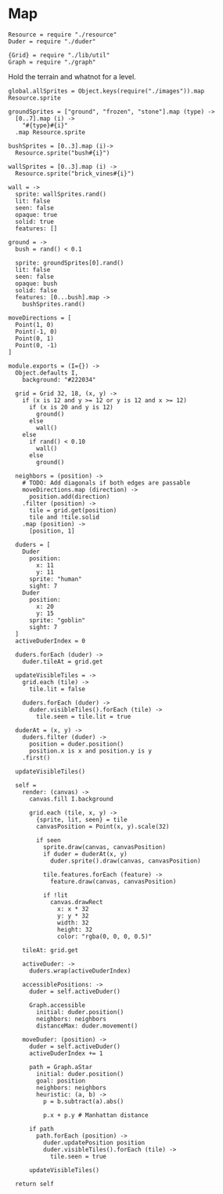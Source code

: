 Map
===
    Resource = require "./resource"
    Duder = require "./duder"

    {Grid} = require "./lib/util"
    Graph = require "./graph"

Hold the terrain and whatnot for a level.

    global.allSprites = Object.keys(require("./images")).map Resource.sprite

    groundSprites = ["ground", "frozen", "stone"].map (type) ->
      [0..7].map (i) ->
        "#{type}#{i}"
      .map Resource.sprite

    bushSprites = [0..3].map (i)->
      Resource.sprite("bush#{i}")

    wallSprites = [0..3].map (i) ->
      Resource.sprite("brick_vines#{i}")

    wall = ->
      sprite: wallSprites.rand()
      lit: false
      seen: false
      opaque: true
      solid: true
      features: []

    ground = ->
      bush = rand() < 0.1
    
      sprite: groundSprites[0].rand()
      lit: false
      seen: false
      opaque: bush
      solid: false
      features: [0...bush].map ->
        bushSprites.rand()

    moveDirections = [
      Point(1, 0)
      Point(-1, 0)
      Point(0, 1)
      Point(0, -1)
    ]

    module.exports = (I={}) ->
      Object.defaults I,
        background: "#222034"

      grid = Grid 32, 18, (x, y) ->
        if (x is 12 and y >= 12 or y is 12 and x >= 12)
          if (x is 20 and y is 12)
            ground()
          else
            wall()
        else
          if rand() < 0.10
            wall()
          else
            ground()
            
      neighbors = (position) ->
        # TODO: Add diagonals if both edges are passable
        moveDirections.map (direction) ->
          position.add(direction)
        .filter (position) ->
          tile = grid.get(position)
          tile and !tile.solid
        .map (position) ->
          [position, 1]

      duders = [
        Duder
          position:
            x: 11
            y: 11
          sprite: "human"
          sight: 7
        Duder
          position:
            x: 20
            y: 15
          sprite: "goblin"
          sight: 7
      ]
      activeDuderIndex = 0

      duders.forEach (duder) ->
        duder.tileAt = grid.get

      updateVisibleTiles = ->
        grid.each (tile) ->
          tile.lit = false

        duders.forEach (duder) ->
          duder.visibleTiles().forEach (tile) ->
            tile.seen = tile.lit = true

      duderAt = (x, y) ->
        duders.filter (duder) ->
          position = duder.position()
          position.x is x and position.y is y
        .first()

      updateVisibleTiles()

      self =
        render: (canvas) ->
          canvas.fill I.background
  
          grid.each (tile, x, y) ->
            {sprite, lit, seen} = tile
            canvasPosition = Point(x, y).scale(32)
            
            if seen
              sprite.draw(canvas, canvasPosition)
              if duder = duderAt(x, y)
                duder.sprite().draw(canvas, canvasPosition)
  
              tile.features.forEach (feature) ->
                feature.draw(canvas, canvasPosition)
  
              if !lit
                canvas.drawRect
                  x: x * 32
                  y: y * 32
                  width: 32
                  height: 32
                  color: "rgba(0, 0, 0, 0.5)"
  
        tileAt: grid.get
        
        activeDuder: ->
          duders.wrap(activeDuderIndex)

        accessiblePositions: ->
          duder = self.activeDuder()

          Graph.accessible
            initial: duder.position()
            neighbors: neighbors
            distanceMax: duder.movement()

        moveDuder: (position) ->
          duder = self.activeDuder()
          activeDuderIndex += 1
  
          path = Graph.aStar
            initial: duder.position()
            goal: position
            neighbors: neighbors
            heuristic: (a, b) ->
              p = b.subtract(a).abs()
  
              p.x + p.y # Manhattan distance
  
          if path
            path.forEach (position) -> 
              duder.updatePosition position
              duder.visibleTiles().forEach (tile) ->
                tile.seen = true
  
          updateVisibleTiles()

      return self
